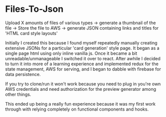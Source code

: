 
# Files-To-Json
Upload X amounts of files of various types -> generate a thumbnail of the file -> Store the file to AWS -> generate JSON containing links and titles for 'HTML card style layouts'

Initially I created this because I found myself repeatedly manually creating extensive JSONs for a particular 'card generation' style page. It began as a single page html using only inline vanilla js. Once it became a bit unreadable/unmanageable I switched it over to react. After awhile I decided to turn it into more of a learning experience and implemented redux for the state management, AWS for serving, and I began to dabble with firebase for data persistence. 

If you try to clone/run it won't work because you need to plug in you're own AWS credentials and need authorization for the preview generator among other things.<br />


This ended up being a really fun experience because it was my first work through with relying completely on functional components and hooks.
